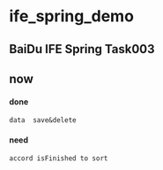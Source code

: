 # ife_spring_demo
## BaiDu IFE Spring Task003

## now
#### done
	data  save&delete
#### need
	accord isFinished to sort